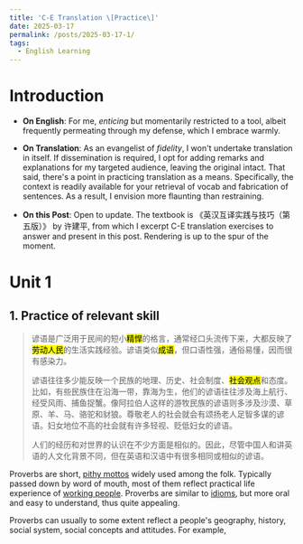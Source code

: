 ```yaml
---
title: 'C-E Translation \[Practice\]'
date: 2025-03-17
permalink: /posts/2025-03-17-1/
tags:
  - English Learning
---
```


# Introduction

- **On English**: For me, *enticing* but momentarily restricted to a tool, albeit frequently permeating through my defense, which I embrace warmly.
  
- **On Translation**: As an evangelist of *fidelity*, I won't undertake translation in itself. If dissemination is required, I opt for adding remarks and explanations for my targeted audience, leaving the original intact. That said, there's a point in practicing translation as a means. Specifically, the context is readily available for your retrieval of vocab and fabrication of sentences. As a result, I envision more flaunting than restraining.
  
- **On this Post**: Open to update. The textbook is 《英汉互译实践与技巧（第五版）》 by 许建平, from which I excerpt C-E translation exercises to answer and present in this post. Rendering is up to the spur of the moment.
  

# Unit 1

## 1. Practice of relevant skill

> 谚语是广泛用于民间的短小<mark>精悍</mark>的格言，通常经口头流传下来，大都反映了<mark>劳动人民</mark>的生活实践经验。谚语类似<mark>成语</mark>，但口语性强，通俗易懂，因而很有感染力。
> 
> 谚语往往多少能反映一个民族的地理、历史、社会制度、<mark>社会观点</mark>和态度。比如，有些民族住在沿海一带，靠海为生，他们的谚语往往涉及海上航行、经受风雨、捕鱼捉蟹。像阿拉伯人这样的游牧民族的谚语则多涉及沙漠、草原、羊、马、骆驼和豺狼。尊敬老人的社会就会有颂扬老人足智多谋的谚语。妇女地位不高的社会就有许多轻视、贬低妇女的谚语。
> 
> 人们的经历和对世界的认识在不少方面是相似的。因此，尽管中国人和讲英语的人文化背景不同，但在英语和汉语中有很多相同或相似的谚语。

Proverbs are short, <u>pithy mottos</u> widely used among the folk. Typically passed down by word of mouth, most of them reflect practical life experience of <u>working people</u>. Proverbs are similar to <u>idioms</u>, but more oral and easy to understand, thus quite appealing.

Proverbs can usually to some extent reflect a people's geography, history, social system, social concepts and attitudes. For example,
